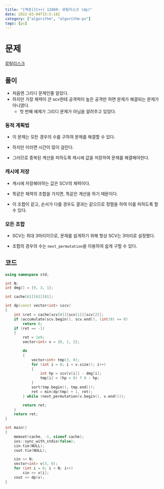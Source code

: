 ```yaml
---
title: "[백준][C++] 12869: 뮤탈리스크 (dp)"
date: 2022-03-04T15:5:18Z
category: ["algorithm", "algorithm-ps"]
tags: [ps]
---
```


# **문제**

[뮤탈리스크](https://www.acmicpc.net/problem/12869)

## **풀이**

- 처음엔 그리디 문제인줄 알았다.
- 하지만 가장 체력이 큰 scv한테 공격력이 높은 공격만 하면 문제가 해결되는 문제가 아니였다.
  - 첫 번째 예제가 그리디 문제가 아님을 알려주고 있었다.

### **동적 계획법**

- 이 문제는 모든 경우의 수를 구하여 문제를 해결할 수 있다.

- 하지만 이러면 시간이 많이 걸린다.

- 그러므로 중복된 계산을 피하도록 캐시에 값을 저장하여 문제를 해결해야한다.

### **캐시에 저장**

- 캐시에 저장해야하는 값은 SCV의 체력이다.

- 똑같은 체력의 조합을 가지면, 똑같은 계산을 하기 때문이다.

- 이 조합이 같고, 순서가 다를 경우도 결과는 같으므로 정렬을 하여 이를 피하도록 할 수 있다.

### **모든 조합**

- SCV는 최대 3마리이므로, 문제를 쉽게하기 위해 항상 SCV는 3마리로 설정했다.

- 조합의 경우의 수는 `next_permutation`을 이용하여 쉽게 구할 수 있다.

## **코드**

```cpp
using namespace std;

int N;
int dmg[] = {9, 3, 1};

int cache[61][61][61];

int dp(const vector<int> &scv)
{
    int &ret = cache[scv[0]][scv[1]][scv[2]];
    if (accumulate(scv.begin(), scv.end(), (int)0) <= 0)
        return 0;
    if (ret == -1)
    {
        ret = 1e9;
        vector<int> v = {0, 1, 2};

        do
        {
            vector<int> tmp(3, 0);
            for (int i = 0; i < v.size(); i++)
            {
                int hp = scv[v[i]] - dmg[i];
                tmp[i] = (hp < 0) ? 0 : hp;
            }
            sort(tmp.begin(), tmp.end());
            ret = min(dp(tmp) + 1, ret);
        } while (next_permutation(v.begin(), v.end()));

        return ret;
    }
    return ret;
}

int main()
{
    memset(cache, -1, sizeof cache);
    ios::sync_with_stdio(false);
    cin.tie(NULL);
    cout.tie(NULL);

    cin >> N;
    vector<int> v(3, 0);
    for (int i = 0; i < N; i++)
        cin >> v[i];
    cout << dp(v);
}
```
